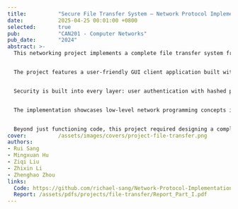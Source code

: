 ```yaml
---
title:          "Secure File Transfer System – Network Protocol Implementation"
date:           2025-04-25 00:01:00 +0800
selected:       true
pub:            "CAN201 - Computer Networks"
pub_date:       "2024"
abstract: >-
  This networking project implements a complete file transfer system from scratch, building a custom client-server application using Python socket programming. The system enables secure file uploads and downloads through a custom-designed communication protocol, demonstrating fundamental principles of network programming and distributed systems.


  The project features a user-friendly GUI client application built with Tkinter that connects to a server following the STEP (Simple Transfer and Exchange Protocol) specification. Users can authenticate, upload files of any size, download files, and manage their stored data through an intuitive interface. The system handles large files efficiently by breaking them into manageable blocks and includes real-time progress tracking during transfers.


  Security is built into every layer: user authentication with hashed passwords, token-based session management to maintain secure connections, and MD5 checksums to verify file integrity after transfers. The protocol includes error handling and status reporting to ensure reliable communication even under network instability.


  The implementation showcases low-level network programming concepts including socket creation and management, binary data serialization with JSON metadata, multi-threaded operations for responsive UI during network operations, and graceful connection handling with proper resource cleanup.


  Beyond just functioning code, this project required designing a complete protocol specification, implementing both client and server sides that correctly interpret the protocol, and ensuring robust error handling for various failure scenarios like network timeouts, file access errors, and authentication failures.
cover:          /assets/images/covers/project-file-transfer.png
authors:
- Rui Sang
- Mingxuan Hu
- Ziqi Liu
- Zhixin Li
- Zhenghao Zhou
links:
  Code: https://github.com/richael-sang/Network-Protocol-Implementation
  Report: /assets/pdfs/projects/file-transfer/Report_Part_I.pdf
---
```


